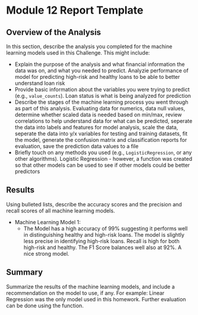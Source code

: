 # Module 12 Report Template

## Overview of the Analysis

In this section, describe the analysis you completed for the machine learning models used in this Challenge. This might include:

* Explain the purpose of the analysis and what financial information the data was on, and what you needed to predict.
   Analyzie performance of model for predicting high-risk and healthy loans to be able to better understand loan risk
* Provide basic information about the variables you were trying to predict (e.g., `value_counts`).
   Loan status is what is being analyzed for prediction
* Describe the stages of the machine learning process you went through as part of this analysis.
    Evaluating data for numerics, data null values, determine whether scaled data is needed based on min/max, review correlations to help understand data
    for what can be predicted, seperate the data into labels and features for model analysis, scale the data, seperate the data into y/x variables for testing and training datasets, fit the model, generate the confusion matrix and classification reports for evaluation, save the prediction data values to a file
* Briefly touch on any methods you used (e.g., `LogisticRegression`, or any other algorithms).
    Logistic Regression - however, a function was created so that other models can be used to see if other models could be better predictors

## Results

Using bulleted lists, describe the accuracy scores and the precision and recall scores of all machine learning models.

* Machine Learning Model 1:
    * The Model has a high accuracy of 99% suggesting it performs well in distinguishing healthy and high-risk loans. The model is slightly less precise in identifying high-risk loans. Recall is high for both high-risk and healthy. The F1 Score balances well also at 92%. A nice strong model.
## Summary

Summarize the results of the machine learning models, and include a recommendation on the model to use, if any. For example:
  Linear Regression was the only model used in this homework.  Further evaluation can be done using the function.
